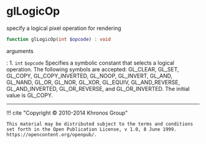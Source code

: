 # glLogicOp
specify a logical pixel operation for rendering

```php
function glLogicOp(int $opcode) : void
```



arguments

:    1. `int` `$opcode` Specifies a symbolic constant that selects a logical
    operation. The following symbols are accepted: <constant>GL_CLEAR</constant>,
    <constant>GL_SET</constant>, <constant>GL_COPY</constant>,
    <constant>GL_COPY_INVERTED</constant>, <constant>GL_NOOP</constant>,
    <constant>GL_INVERT</constant>, <constant>GL_AND</constant>,
    <constant>GL_NAND</constant>, <constant>GL_OR</constant>,
    <constant>GL_NOR</constant>, <constant>GL_XOR</constant>,
    <constant>GL_EQUIV</constant>, <constant>GL_AND_REVERSE</constant>,
    <constant>GL_AND_INVERTED</constant>, <constant>GL_OR_REVERSE</constant>, and
    <constant>GL_OR_INVERTED</constant>. The initial value is
    <constant>GL_COPY</constant>.



---
     

!!! cite "Copyright © 2010-2014 Khronos Group"

    This material may be distributed subject to the terms and conditions set forth in the Open Publication License, v 1.0, 8 June 1999. https://opencontent.org/openpub/.